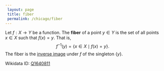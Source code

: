 ```yaml
---
 layout: page
 title: fiber
 permalink: /chicago/fiber
---
```

Let $f:X\to Y$ be a function. The **fiber** of a point $y\in Y$ is the set of all points $x\in X$ such that $f(x) = y$. That is, $$f^{-1}(y) = \{x\in X\mid f(x) = y\}.$$ The fiber is the [inverse image](https://mathgloss.github.io/MathGloss/inverse_image) under $f$ of the singleton $\{y\}$.

Wikidata ID: [Q1640811](https://www.wikidata.org/wiki/Q1640811)